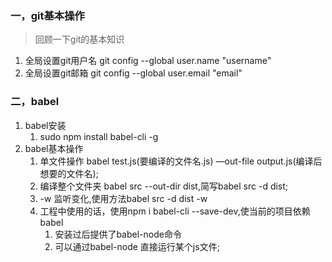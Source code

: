 ### 一，git基本操作
>回顾一下git的基本知识

1. 全局设置git用户名 git config --global user.name "username"
2. 全局设置git邮箱 git config --global user.email "email"

### 二，babel
1. babel安装
    1. sudo npm install babel-cli -g
2. babel基本操作
    1. 单文件操作   babel  test.js(要编译的文件名.js) —out-file output.js(编译后想要的文件名);
    2. 编译整个文件夹 babel src --out-dir dist,简写babel src -d dist;
    3. -w 监听变化,使用方法babel src -d dist -w
    4. 工程中使用的话，使用npm i babel-cli --save-dev,使当前的项目依赖babel
        1. 安装过后提供了babel-node命令
        2. 可以通过babel-node 直接运行某个js文件;

